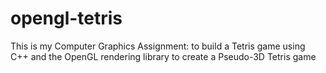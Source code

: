 # opengl-tetris
This is my Computer Graphics Assignment: to build a Tetris game using C++ and the OpenGL rendering library to create a Pseudo-3D Tetris game
